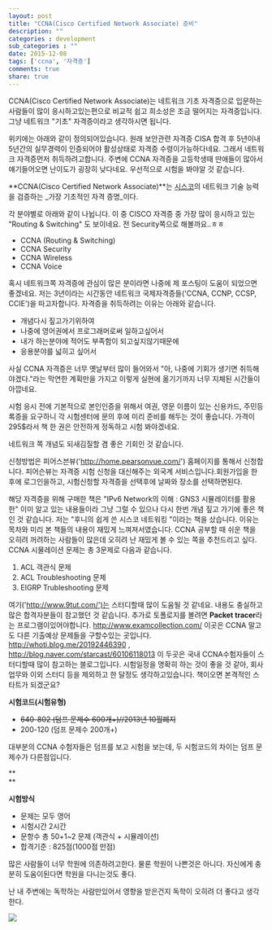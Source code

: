 ```yaml
---
layout: post
title: "CCNA(Cisco Certified Network Associate) 준비"
description: ""
categories : development
sub_categories : ""
date: 2015-12-08
tags: ['ccna', '자격증']
comments: true
share: true
---
```


CCNA(Cisco Certified Network Associate)는 네트워크 기초 자격증으로 입문하는 사람들이 많이 응시하고있는편으로
비교적 쉽고 희소성은 조금 떨어지는 자격증입니다. 그냥 네트워크 "기초" 자격증이라고 생각하시면 됩니다.

위키에는 아래와 같이 정의되어있습니다. 원래 보안관련 자격증 CISA 합격 후 5년이내 5년간의 실무경력이 인증되어야 활성상태로 자격증
수령이가능하다네요. 그래서 네트워크 자격증먼저 취득하려고합니다. 주변에 CCNA 자격증을 고등학생때 딴애들이 많아서 얘기들어오면 난이도가
굉장히 낮다네요. 우선적으로 시험을 봐야알 것 같습니다.

  

**CCNA(Cisco Certified Network Associate)**는 [시스코](http://www.cisco.com/web/KR/index.html)의 네트워크 기술 능력을 검증하는 _가장 기초적인 자격 증명_이다.

각 분야별로 아래와 같이 나뉩니다. 이 중 CISCO 자격증 중 가장 많이 응시하고 있는 "Routing & Switching" 도
보이네요. 전 Security쪽으로 해볼까요..ㅎㅎ

  * CCNA (Routing & Switching)
  * CCNA Security
  * CCNA Wireless
  * CCNA Voice

  

혹시 네트워크쪽 자격증에 관심이 많은 분이라면 나중에 제 포스팅이 도움이 되었으면 좋겠네요. 저는 3년이라는 시간동안 네트워크
국제자격증들('CCNA, CCNP, CCSP, CCIE')을 따고자합니다. 자격증을 취득하려는 이유는 아래와 같습니다.

  * 개념다시 짚고가기위하여
  * 나중에 영어권에서 프로그래머로써 일하고싶어서
  * 내가 하는분야에 적어도 부족함이 되고싶지않기때문에
  * 응용분야를 넓히고 싶어서

사실 CCNA 자격증은 너무 옛날부터 많이 들어와서 "아, 나중에 기회가 생기면 취득해야겠다."라는 막연한 계획만을 가지고 이렇게 실현에
옮기기까지 너무 지체된 시간들이 아깝네요.

  

시험 응시 전에 기본적으로 본인인증을 위해서 여권, 영문 이름이 있는 신용카드, 주민등록증을 요구하니 각 시험센터에 문의 후에 미리 준비를
해두는 것이 좋습니다. 가격이 295$라서 책 한 권은 안전하게 정독하고 시험 봐야겠네요.

네트워크 쪽 개념도 되새김질할 겸 좋은 기회인 것 같습니다.

신청방법은 피어스븐뷰('http://home.pearsonvue.com/') 홈페이지를 통해서 신청합니다. 피어슨뷰는 자격증 시험 신청을
대신해주는 외국계 서비스입니다.회원가입을 한 후에 로그인을하고, 시험신청할 자격증을 선택후에 날짜와 장소를 선택하면된다.

  

해당 자격증을 위해 구매한 책은 "IPv6 Network의 이해 : GNS3 시뮬레이터를 활용한" 이미 알고 있는 내용들이라 그냥 그럴 수
있으나 다시 한번 개념 짚고 가기에 좋은 책인 것 같습니다. 저는 "후니의 쉽게 쓴 시스코 네트워킹 "이라는 책을 샀습니다. 이유는 목차와
미리 본 책들의 내용이 재밌게 느껴져서였습니다. CCNA 공부할 때 쉬운 책을 오히려 꺼려하는 사람들이 많은데 오히려 난 재밌게 볼 수 있는
쪽을 추천드리고 싶다. CCNA 시물레이션 문제는 총 3문제로 다음과 같습니다.

  1. ACL 객관식 문제
  2. ACL Troubleshooting 문제
  3. EIGRP Trubleshooting 문제

  

여기('http://www.9tut.com/')는 스터디할때 많이 도움될 것 같네요. 내용도 충실하고 많은 합격자분들이 참고했던 것
같습니다. 추가로 토폴로지를 볼려면 **Packet tracer**라는 프로그램이있어야합니다.
http://www.examcollection.com/ 이곳은 CCNA 말고도 다른 기출예상 문제들을 구할수있는 곳입니다.
http://whoti.blog.me/20192446390 , http://blog.naver.com/starcast/60106118013
이 두곳은 국내 CCNA수험자들이 스터디할때 많이 참고하는 블로그입니다. 시험일정을 명확히 하는 것이 좋을 것 같아, 회사 업무와 이외
스터디 등을 제외하고 한 달정도 생각하고있습니다. 책이오면 본격적인 스타트가 되겠군요?

  

**시험코드(시험유형)**

  * <strike>640-802 (덤프 문제수 600개+)//2013년 10월폐지</strike>
  * 200-120 (덤프 문제수 200개+)

대부분의 CCNA 수험자들은 덤프를 보고 시험을 보는데, 두 시험코드의 차이는 덤프 문제수가 다른점입니다.

**  
**

**시험방식**

  * 문제는 모두 영어
  * 시험시간 2시간
  * 문항수 총 50+1~2 문제 (객관식 + 시뮬레이션)
  * 합격기준 : 825점(1000점 만점)

  

많은 사람들이 너무 학원에 의존하려고한다. 물론 학원이 나쁜것은 아니다. 자신에게 충분히 도움이된다면 학원을 다니는것도 좋다.

난 내 주변에는 독학하는 사람만있어서 영향을 받은건지 독학이 오히려 더 좋다고 생각한다.

  

![](/assets/images/posts/411/25462C4156666E60146070.PNG)

  

  

  


